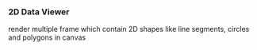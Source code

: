 ### 2D Data Viewer

render multiple frame which contain 2D shapes like line segments, circles and polygons in canvas